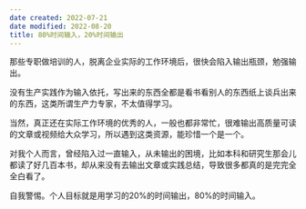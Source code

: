 ```yaml
---
date created: 2022-07-21
date modified: 2022-08-20
title: 80%时间输入，20%时间输出
---
```


那些专职做培训的人，脱离企业实际的工作环境后，很快会陷入输出瓶颈，勉强输出。

没有生产实践作为输入依托，写出来的东西全都是看书看别人的东西纸上谈兵出来的东西，这类所谓生产力专家，不太值得学习。

当然，真正还在实际工作环境的优秀的人，一般也都非常忙，很难输出高质量可读的文章或视频给大众学习，所以遇到这类资源，能珍惜一个是一个。

对我个人而言，曾经陷入过一直输入，从未输出的困境，比如本科和研究生那会儿都读了好几百本书，却从来没有去输出文章或实践总结，导致很多都真的是完完全全白看了。

自我警惕。个人目标就是用学习的20%的时间输出，80%的时间输入。
